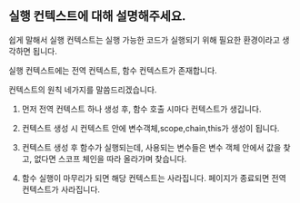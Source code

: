 ## 실행 컨텍스트에 대해 설명해주세요.

쉽게 말해서 실행 컨텍스트는 실행 가능한 코드가 실행되기 위해 필요한 환경이라고 생각하면 됩니다.

실행 컨텍스트에는 전역 컨텍스트, 함수 컨텍스트가 존재합니다.

컨텍스트의 원칙 네가지를 말씀드리겠습니다.

1. 먼저 전역 컨텍스트 하나 생성 후, 함수 호출 시마다 컨텍스트가 생깁니다.

2. 컨텍스트 생성 시 컨텍스트 안에 변수객체,scope,chain,this가 생성이 됩니다.

3. 컨텍스트 생성 후 함수가 실행되는데, 사용되는 변수들은 변수 객체 안에서 값을 찾고, 없다면 스코프 체인을 따라 올라가며 찾습니다.

4. 함수 실행이 마무리가 되면 해당 컨텍스트는 사라집니다. 페이지가 종료되면 전역 컨텍스트가 사라집니다.



